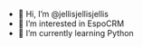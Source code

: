 - 👋 Hi, I’m @jellisjellisjellis
- 👀 I’m interested in EspoCRM
- 🌱 I’m currently learning Python

<!---
jellisjellisjellis/jellisjellisjellis is a ✨ special ✨ repository because its `README.md` (this file) appears on your GitHub profile.
You can click the Preview link to take a look at your changes.
--->
